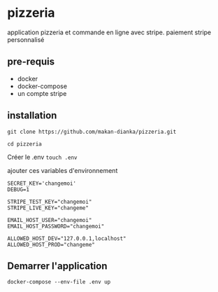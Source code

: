 # pizzeria
application pizzeria et commande en ligne avec stripe.
paiement stripe personnalisé

## pre-requis
- docker
- docker-compose
- un compte stripe

## installation 
```git clone https://github.com/makan-dianka/pizzeria.git```

```cd pizzeria```

Créer le .env ```touch .env```

ajouter ces variables d'environnement

```
SECRET_KEY='changemoi'
DEBUG=1

STRIPE_TEST_KEY="changemoi"
STRIPE_LIVE_KEY="changeme"

EMAIL_HOST_USER="changemoi"
EMAIL_HOST_PASSWORD="changemoi"

ALLOWED_HOST_DEV="127.0.0.1,localhost"
ALLOWED_HOST_PROD="changeme"
```

## Demarrer l'application

```docker-compose --env-file .env up```
